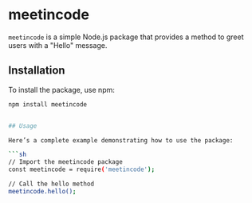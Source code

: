 # meetincode

`meetincode` is a simple Node.js package that provides a method to greet users with a "Hello" message.

## Installation

To install the package, use npm:

````sh
npm install meetincode


## Usage

Here’s a complete example demonstrating how to use the package:

```sh
// Import the meetincode package
const meetincode = require('meetincode');

// Call the hello method
meetincode.hello();
````

